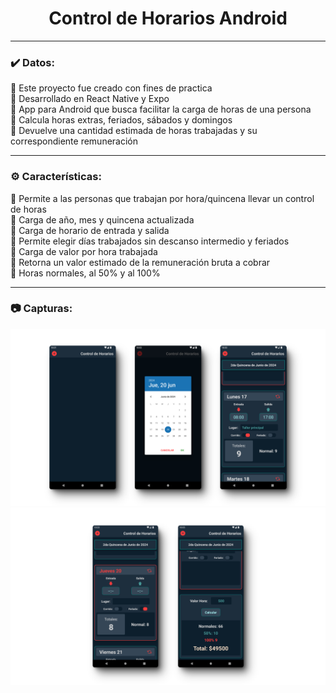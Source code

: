 <div id="titulo" align="center">
    <h1>Control de Horarios Android</h1>
</div>

---

<div id="datos">
    <h3>✔️ Datos:</h3>
    <p>
	🔹 Este proyecto fue creado con fines de practica<br>
	🔹 Desarrollado en React Native y Expo <br>
	🔹 App para Android que busca facilitar la carga de horas de una persona <br>
	🔹 Calcula horas extras, feriados, sábados y domingos <br>
	🔹 Devuelve una cantidad estimada de horas trabajadas y su correspondiente remuneración <br>
    </p>
</div>

---

<div id="caracteristicas">
    <h3>⚙️ Características:</h3>
    <p>
        🔸 Permite a las personas que trabajan por hora/quincena llevar un control de horas <br>
        🔸 Carga de año, mes y quincena actualizada <br>
        🔸 Carga de horario de entrada y salida <br>
        🔸 Permite elegir días trabajados sin descanso intermedio y feriados <br>
        🔸 Carga de valor por hora trabajada <br>
        🔸 Retorna un valor estimado de la remuneración bruta a cobrar <br>
        🔸 Horas normales, al 50% y al 100% <br>
    </p>
</div>

---

<div id="capturas" align="center">
    <h3 align="left"> 📷 Capturas:</h3>
    <img src="https://github.com/elchino8779/ImagenesGitHub/blob/main/ShotsImages/ControlHorarioAndroid/img01.png?raw=true" alt="Cap1" width="900">
    <br>
    <img src="https://github.com/elchino8779/ImagenesGitHub/blob/main/ShotsImages/ControlHorarioAndroid/img02.png?raw=true" alt="Cap2" width="900">
</div>
